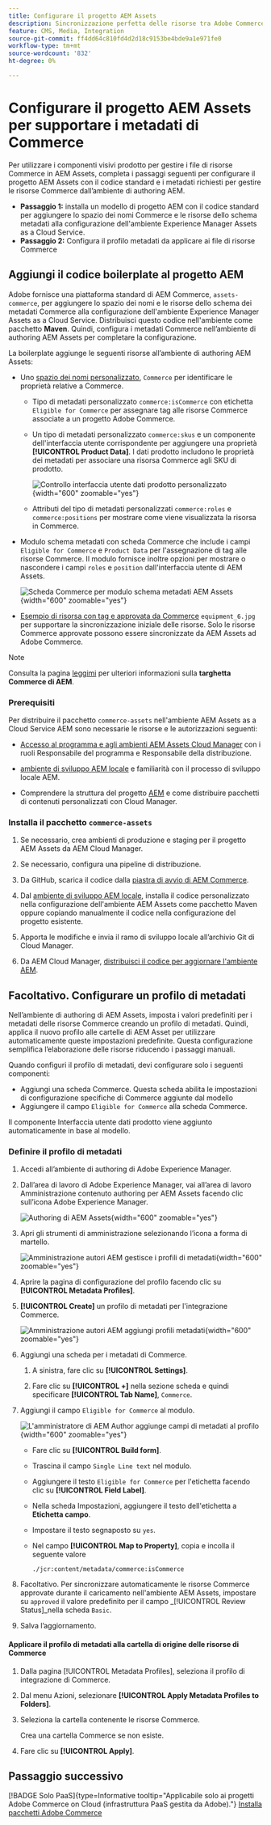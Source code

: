```yaml
---
title: Configurare il progetto AEM Assets
description: Sincronizzazione perfetta delle risorse tra Adobe Commerce e AEM Assets grazie all’aggiunta dei metadati richiesti per l’integrazione di Product Visuals.
feature: CMS, Media, Integration
source-git-commit: ff4dd64c810fd4d2d18c9153be4bde9a1e971fe0
workflow-type: tm+mt
source-wordcount: '832'
ht-degree: 0%

---
```



# Configurare il progetto AEM Assets per supportare i metadati di Commerce

Per utilizzare i componenti visivi prodotto per gestire i file di risorse Commerce in AEM Assets, completa i passaggi seguenti per configurare il progetto AEM Assets con il codice standard e i metadati richiesti per gestire le risorse Commerce dall’ambiente di authoring AEM.

* **Passaggio 1:** installa un modello di progetto AEM con il codice standard per aggiungere lo spazio dei nomi Commerce e le risorse dello schema metadati alla configurazione dell&#39;ambiente Experience Manager Assets as a Cloud Service.
* **Passaggio 2:** Configura il profilo metadati da applicare ai file di risorse Commerce

## Aggiungi il codice boilerplate al progetto AEM

Adobe fornisce una piattaforma standard di AEM Commerce, `assets-commerce`, per aggiungere lo spazio dei nomi e le risorse dello schema dei metadati Commerce alla configurazione dell&#39;ambiente Experience Manager Assets as a Cloud Service. Distribuisci questo codice nell&#39;ambiente come pacchetto **Maven**. Quindi, configura i metadati Commerce nell’ambiente di authoring AEM Assets per completare la configurazione.

La boilerplate aggiunge le seguenti risorse all’ambiente di authoring AEM Assets:

* Uno [spazio dei nomi personalizzato](https://github.com/ankumalh/assets-commerce/blob/main/ui.config/jcr_root/apps/commerce/config/org.apache.sling.jcr.repoinit.RepositoryInitializer~commerce-namespaces.cfg.json), `Commerce` per identificare le proprietà relative a Commerce.

   * Tipo di metadati personalizzato `commerce:isCommerce` con etichetta `Eligible for Commerce` per assegnare tag alle risorse Commerce associate a un progetto Adobe Commerce.

   * Un tipo di metadati personalizzato `commerce:skus` e un componente dell&#39;interfaccia utente corrispondente per aggiungere una proprietà **[!UICONTROL Product Data]**. I dati prodotto includono le proprietà dei metadati per associare una risorsa Commerce agli SKU di prodotto.

     ![Controllo interfaccia utente dati prodotto personalizzato](../assets/aem-commerce-sku-metadata-fields-from-template.png){width="600" zoomable="yes"}

   * Attributi del tipo di metadati personalizzati `commerce:roles` e `commerce:positions` per mostrare come viene visualizzata la risorsa in Commerce.

* Modulo schema metadati con scheda Commerce che include i campi `Eligible for Commerce` e `Product Data` per l&#39;assegnazione di tag alle risorse Commerce. Il modulo fornisce inoltre opzioni per mostrare o nascondere i campi `roles` e `position` dall&#39;interfaccia utente di AEM Assets.

  ![Scheda Commerce per modulo schema metadati AEM Assets](../assets/assets-configure-metadata-schema-form-editor.png){width="600" zoomable="yes"}

* [Esempio di risorsa con tag e approvata da Commerce](https://github.com/ankumalh/assets-commerce/blob/main/ui.content/src/main/content/jcr_root/content/dam/wknd/en/activities/hiking/equipment_6.jpg/.content.xml) `equipment_6.jpg` per supportare la sincronizzazione iniziale delle risorse. Solo le risorse Commerce approvate possono essere sincronizzate da AEM Assets ad Adobe Commerce.

>[!NOTE]
>
> Consulta la pagina [leggimi](https://github.com/ankumalh/assets-commerce) per ulteriori informazioni sulla **targhetta Commerce di AEM**.

### Prerequisiti

Per distribuire il pacchetto `commerce-assets` nell&#39;ambiente AEM Assets as a Cloud Service AEM sono necessarie le risorse e le autorizzazioni seguenti:

* [Accesso al programma e agli ambienti AEM Assets Cloud Manager](https://experienceleague.adobe.com/en/docs/experience-manager-cloud-service/content/onboarding/journey/cloud-manager#access-sysadmin-bo) con i ruoli Responsabile del programma e Responsabile della distribuzione.

* [ambiente di sviluppo AEM locale](https://experienceleague.adobe.com/en/docs/experience-manager-learn/cloud-service/local-development-environment-set-up/overview) e familiarità con il processo di sviluppo locale AEM.

* Comprendere la struttura del progetto [AEM](https://experienceleague.adobe.com/it/docs/experience-manager-cloud-service/content/implementing/developing/aem-project-content-package-structure) e come distribuire pacchetti di contenuti personalizzati con Cloud Manager.

### Installa il pacchetto `commerce-assets`

1. Se necessario, crea ambienti di produzione e staging per il progetto AEM Assets da AEM Cloud Manager.

1. Se necessario, configura una pipeline di distribuzione.

1. Da GitHub, scarica il codice dalla [piastra di avvio di AEM Commerce](https://github.com/ankumalh/assets-commerce).

1. Dal [ambiente di sviluppo AEM locale](https://experienceleague.adobe.com/en/docs/experience-manager-learn/cloud-service/local-development-environment-set-up/overview), installa il codice personalizzato nella configurazione dell&#39;ambiente AEM Assets come pacchetto Maven oppure copiando manualmente il codice nella configurazione del progetto esistente.

1. Apporta le modifiche e invia il ramo di sviluppo locale all’archivio Git di Cloud Manager.

1. Da AEM Cloud Manager, [distribuisci il codice per aggiornare l&#39;ambiente AEM](https://experienceleague.adobe.com/en/docs/experience-manager-cloud-service/content/implementing/using-cloud-manager/deploy-code#deploying-code-with-cloud-manager).

## Facoltativo. Configurare un profilo di metadati

Nell’ambiente di authoring di AEM Assets, imposta i valori predefiniti per i metadati delle risorse Commerce creando un profilo di metadati. Quindi, applica il nuovo profilo alle cartelle di AEM Asset per utilizzare automaticamente queste impostazioni predefinite. Questa configurazione semplifica l’elaborazione delle risorse riducendo i passaggi manuali.

Quando configuri il profilo di metadati, devi configurare solo i seguenti componenti:

* Aggiungi una scheda Commerce. Questa scheda abilita le impostazioni di configurazione specifiche di Commerce aggiunte dal modello
* Aggiungere il campo `Eligible for Commerce` alla scheda Commerce.

Il componente Interfaccia utente dati prodotto viene aggiunto automaticamente in base al modello.

### Definire il profilo di metadati

1. Accedi all’ambiente di authoring di Adobe Experience Manager.

1. Dall’area di lavoro di Adobe Experience Manager, vai all’area di lavoro Amministrazione contenuto authoring per AEM Assets facendo clic sull’icona Adobe Experience Manager.

   ![Authoring di AEM Assets](../assets/aem-assets-authoring.png){width="600" zoomable="yes"}

1. Apri gli strumenti di amministrazione selezionando l’icona a forma di martello.

   ![Amministrazione autori AEM gestisce i profili di metadati](../assets/aem-manage-metadata-profiles.png){width="600" zoomable="yes"}

1. Aprire la pagina di configurazione del profilo facendo clic su **[!UICONTROL Metadata Profiles]**.

1. **[!UICONTROL Create]** un profilo di metadati per l&#39;integrazione Commerce.

   ![Amministrazione autori AEM aggiungi profili metadati](../assets/aem-create-metadata-profile.png){width="600" zoomable="yes"}

1. Aggiungi una scheda per i metadati di Commerce.

   1. A sinistra, fare clic su **[!UICONTROL Settings]**.

   1. Fare clic su **[!UICONTROL +]** nella sezione scheda e quindi specificare **[!UICONTROL Tab Name]**, `Commerce`.

1. Aggiungi il campo `Eligible for Commerce` al modulo.

   ![L&#39;amministratore di AEM Author aggiunge campi di metadati al profilo](../assets/aem-edit-metadata-profile-fields.png){width="600" zoomable="yes"}

   * Fare clic su **[!UICONTROL Build form]**.

   * Trascina il campo `Single Line text` nel modulo.

   * Aggiungere il testo `Eligible for Commerce` per l&#39;etichetta facendo clic su **[!UICONTROL Field Label]**.

   * Nella scheda Impostazioni, aggiungere il testo dell&#39;etichetta a **Etichetta campo**.

   * Impostare il testo segnaposto su `yes`.

   * Nel campo **[!UICONTROL Map to Property]**, copia e incolla il seguente valore

     ```terminal
     ./jcr:content/metadata/commerce:isCommerce
     ```

1. Facoltativo. Per sincronizzare automaticamente le risorse Commerce approvate durante il caricamento nell&#39;ambiente AEM Assets, impostare su `approved` il valore predefinito per il campo _[!UICONTROL Review Status]_nella scheda `Basic`.

1. Salva l’aggiornamento.

#### Applicare il profilo di metadati alla cartella di origine delle risorse di Commerce

1. Dalla pagina [!UICONTROL  Metadata Profiles], seleziona il profilo di integrazione di Commerce.

1. Dal menu Azioni, selezionare **[!UICONTROL Apply Metadata Profiles to Folders]**.

1. Seleziona la cartella contenente le risorse Commerce.

   Crea una cartella Commerce se non esiste.

1. Fare clic su **[!UICONTROL Apply]**.

## Passaggio successivo

[!BADGE Solo PaaS]{type=Informative tooltip="Applicabile solo ai progetti Adobe Commerce on Cloud (infrastruttura PaaS gestita da Adobe)."} [Installa pacchetti Adobe Commerce](configure-commerce.md)
